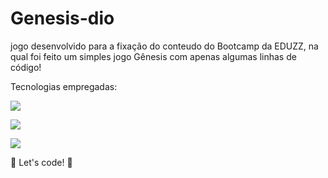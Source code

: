 # Genesis-dio

jogo desenvolvido para a fixação do conteudo do Bootcamp da EDUZZ, na qual foi feito um simples jogo Gênesis com apenas algumas linhas de código!

Tecnologias empregadas:

<a href="https://www.w3schools.com/html/" target="_blank" alt="HTML"><img src="https://img.icons8.com/color/48/000000/html-5--v1.png"/></a>  

<a href="https://developer.mozilla.org/pt-BR/docs/Web/CSS" target="_blank" alt="CSS básico"><img src="https://img.icons8.com/color/48/000000/css3.png"/></a> 

<a href="https://developer.mozilla.org/pt-BR/docs/Web/JavaScript" target="_blank" alt="Javascript básico"><img src="https://img.icons8.com/color/48/000000/javascript--v1.png"/></a> 


🚀 Let's code! 🚀

